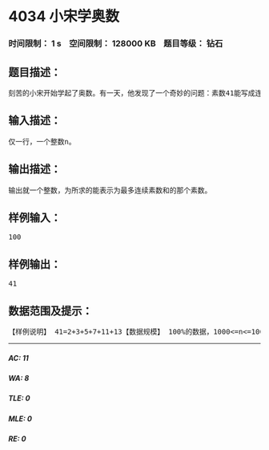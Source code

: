 # 4034 小宋学奥数   
### 时间限制： 1 s&nbsp;&nbsp;&nbsp;&nbsp;空间限制： 128000 KB&nbsp;&nbsp;&nbsp;&nbsp;题目等级： 钻石  
## 题目描述：  

<pre>
刻苦的小宋开始学起了奥数。有一天，他发现了一个奇妙的问题：素数41能写成连续6个素数之和：41=2+3+5+7+11+13。现在小宋想要求n以内的素数中，能表示为最多连续素数之和的那个数。如果有多个答案，请告诉小宋最大的那个素数。
</pre>
  
  
## 输入描述：  

<pre>
仅一行，一个整数n。
</pre>
  
  
## 输出描述：  

<pre>
输出就一个整数，为所求的能表示为最多连续素数和的那个素数。
</pre>
  
  
## 样例输入：  

<pre>
100
</pre>
  
  
## 样例输出：  

<pre>
41
</pre>
  
  
## 数据范围及提示：  

<pre>
【样例说明】 41=2+3+5+7+11+13【数据规模】 100%的数据，1000<=n<=1000000
</pre>
  
  
***  

##### AC: 11  
##### WA: 8  
##### TLE: 0  
##### MLE: 0  
##### RE: 0  
